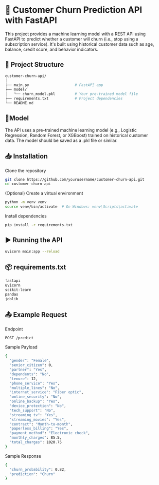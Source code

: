 # 🚀 Customer Churn Prediction API with FastAPI
This project provides a machine learning model with a REST API using FastAPI to predict whether a customer will churn (i.e., stop using a subscription service). It's built using historical customer data such as age, balance, credit score, and behavior indicators.

## 📂 Project Structure
```bash
customer-churn-api/
│
├── main.py                     # FastAPI app
├── model/
│   └── churn_model.pkl         # Your pre-trained model file
├── requirements.txt            # Project dependencies
└── README.md
```

## 🧠Model
The API uses a pre-trained machine learning model (e.g., Logistic Regression, Random Forest, or XGBoost) trained on historical customer data. The model should be saved as a .pkl file or similar.

## 📥 Installation
 Clone the repository
```bash
git clone https://github.com/yourusername/customer-churn-api.git
cd customer-churn-api
```
 (Optional) Create a virtual environment
```bash
python -m venv venv
source venv/bin/activate  # On Windows: venv\Scripts\activate
```
 Install dependencies
```bash
pip install -r requirements.txt
```

## ▶️ Running the API
```bash
uvicorn main:app --reload
```
## 📦 requirements.txt
```bash
fastapi
uvicorn
scikit-learn
pandas
joblib
```

## 📤 Example Request
Endpoint
```bash
POST /predict
```
Sample Payload
```bash
{
  "gender": "Female",
  "senior_citizen": 0,
  "partner": "Yes",
  "dependents": "No",
  "tenure": 12,
  "phone_service": "Yes",
  "multiple_lines": "No",
  "internet_service": "Fiber optic",
  "online_security": "No",
  "online_backup": "Yes",
  "device_protection": "No",
  "tech_support": "No",
  "streaming_tv": "Yes",
  "streaming_movies": "Yes",
  "contract": "Month-to-month",
  "paperless_billing": "Yes",
  "payment_method": "Electronic check",
  "monthly_charges": 85.5,
  "total_charges": 1020.75
}
```
Sample Response
```bash
{
  "churn_probability": 0.82,
  "prediction": "Churn"
}
```

